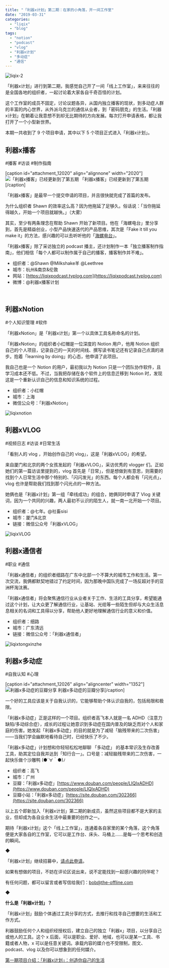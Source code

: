 ```yaml
---
title: "「利器x计划」第二期：在家的小角落，开一间工作室"
date: "2019-03-31"
categories: 
  - "liqix"
  - "blog"
tags: 
  - "notion"
  - "podcast"
  - "vlog"
  - "利器x计划"
  - "多动症"
  - "通信"
---
```


![liqix-2](/images/26954.png)

「利器x计划」进行到第二期，我感觉自己开了一间「线上工作室」，来来往往的是全国各地的组织者，一起讨论着大家各自千奇百怪的计划。

这个工作室的成员不固定，讨论议题各异，从国内独立播客的现状，到多动症人群的丰富的内心世界，从外派乌克兰的通信从业者，到「密码朋克」的生活。「利器x计划」在朝着让我意想不到却无比期待的方向发展。每次打开申请表格，都让我打开了一个小型新世界。

本期一共收到了 9 个项目申请，其中以下 5 个项目正式进入「利器x计划」。

## **利器x播客**

#播客 #访谈 #制作指南

\[caption id="attachment\_12020" align="alignnone" width="2020"\]![「利器x播客」已经更新到了第五期](/images/84183.png) 「利器x播客」已经更新到了第五期\[/caption\]

「利器x播客」是最早一个提交申请的项目，并且很快就完成了首篇的发布。

为什么组织者 Shawn 的效率这么高？因为他拖延了足够久。俗话说：「当你拖延得越久，开始一个项目就越快。」（大雾）

其实，至少有两条理念在帮助 Shawn 开始了新项目。他在「海螺电台」里分享到，首先是精益创业，小型产品快速迭代的产品思维，其次是「Fake it till you make it」的方法，感兴趣的可以去听听他的「[海螺电台](http://thespiral.fm)」。

「利器x播客」除了采访独立的 podcast 播主，还计划制作一本「独立播客制作指南」，他们相信「每个人都可以制作属于自己的播客，播客制作并不难」。

- 组织者：@Shawn @Milkshake羊 @Leethree
- 城市：杭州&南京&伦敦
- 网站：[https://liqixpodcast.typlog.com](https://liqixpodcast.typlog.com)
- 微博：@利器x播客计划

 

## **利器xNotion**

#个人知识管理 #软件

「利器xNotion」是「利器x计划」第一个以具体工具名称命名的计划。

「利器xNotion」的组织者小红帽是一位深度的 Notion 用户，他用 Notion 组织自己的个人项目，记录自己的一天的时间线、撰写读书笔记还有记录自己点滴的进步。抱着「learning by doing」的心态，他申请了此项目。

我自己也是一个 Notion 的用户，最初我以为 Notion 只是一个团队协作软件，且学习成本还不低。不过，当我把存储在各个软件上的信息迁移到 Notion 时，发现这是一个重新认识自己的信息和知识系统的过程。

- 组织者：小红帽
- 城市：上海
- 微信公众号：「利器xNotion」

![liqixnotion](/images/70519.png)

## **利器xVLOG**

#视频日志 #访谈 #日常生活

「看别人的 vlog ，开始创作自己的 vlog」，这是「利器xVLOG」的希望。

来自厦门和北京的两个女孩发起的「利器xVLOG」，采访优秀的 vlogger 们。正如她们的第一篇访谈里提到的，vlog 首先是「日常」，但是想做到有意思，则需要的找到个人日常生活中那个特别的、「闪闪发光」的东西。每个人都会有「闪光点」，vlog 也许是帮助我们找到那个闪光点的一种方法。

她俩也是「利器x计划」第一组「牵线成功」的组合，她俩同时申请了 Vlog 关键词，因为一个共同的兴趣，两人最初不认识的陌生人，就一南一北开始一个项目。

- 组织者：@七年。@社畜sisi
- 城市：厦门&北京
- 链接：微信公众号「利器xVLOG」

![liqixVLOG](/images/45688.png)

## **利器x通信者**

#职业 #通信

「利器x通信者」的组织者细路在广东中北部一个不算大的城市工作和生活。第一次交流，我俩都默契地错过了约定时间，因为那晚中国队完成了一场反超对手的亚洲杯淘汰赛。

「利器x通信者」将会聚焦通信行业从业者关于工作、生活的工具分享，希望能通过这个计划，让大众更了解通信行业，让基站、光缆等一些陌生但却与大众生活息息相关的名词和工具得以分享，帮助他人更好地理解通信行业的意义和价值。

- 组织者：细路
- 城市：广东清远
- 链接：微信公众号：「利器x通信者」

![liqixtongxinzhe](/images/80581.png)

## **利器x多动症**

#自我认知 #心理

\[caption id="attachment\_12026" align="aligncenter" width="1352"\]![利器x多动症的豆瓣分享](/images/56051.png) 利器x多动症的豆瓣分享\[/caption\]

一个好的工具应该是关于自我认识的，它能够帮助个体认识自我的，包括局限和极限。

「利器x多动症」正是这样的一个项目。组织者高飞本人就是一名 ADHD（注意力缺陷/多动综合症），成长的过程让她意识到多动症在国内普及的缺乏而对个人和家庭的伤害。她发起「利器x多动症」的目的就是为了减轻「脑残带来的二次伤害」——当我们学会幽默地看待自己时，已经快乐了不少。

「利器x多动症」计划想和你轻轻松松地聊聊 「多动症」 的基本常识及生存改善工具，助其定位自我并达到「知行合一」。口号是：减轻脑残带来的二次伤害，一起快乐做个沙雕鸭 (●´∀｀●)ﾉ

- 组织者：高飞
- 城市：广州
- 豆瓣：「利器x多动症」[https://www.douban.com/people/LIQIxADHD](https://www.douban.com/people/LIQIxADHD)
- 豆瓣小站：「利器x多动症」[https://site.douban.com/302366](https://site.douban.com/302366)

以上五个即新加入「利器x计划」第二期的新成员，虽然这些项目都不是大家的主业，但却成为各自业余生活中最重要的创作之一。

期待「利器x计划」这个「线上工作室」，连通着各自家里的某个角落，这个角落便是大家各自的工作室，它可以是工作台、床头、马桶上……是每一个思考和创造的瞬间。

◆

「利器x计划」继续招募中，[请点此申请](http://liqi.io/x)。

如果有想做的项目，不妨在评论区说出来，说不定能找到一起感兴趣的同伴呢？

有任何问题，都可以留言或者写信给我们：bob@the-offline.com

◆

**什么是「利器x计划」？**

「利器x计划」鼓励个体通过工具分享的方式，去推行和找寻自己想要的生活和工作方式。

利器鼓励任何个人和组织经授权后，建立自己的独立「利器x」项目，以分享自己或他人的工具。这个 x 后面，可以是职业、爱好、地域，也可以是某一工具、书籍或者人物，x 可以是任意关键词。承载内容的媒介也不受限制，图文、podcast、vlog 以及你可以想象到的任何媒介。

[第一期项目介绍：「利器x计划」：创造你自己的生活](http://mp.weixin.qq.com/s?__biz=MzA3NTgzNzU2NQ==&mid=2653412396&idx=1&sn=5639c5e0d6c430b514cd55a9c3402ce2&chksm=84b9053eb3ce8c285c56f098ccefa2ca4cd1133b88219b4ab8be7d67a26ae4f0659cb7b6ce4e&scene=21#wechat_redirect)
